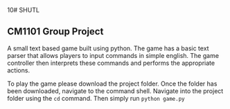 10# SHUTL
## CM1101 Group Project

A small text based game built using python. The game has a
basic text parser that allows players to input commands
in simple english. The game controller then interprets these
commands and performs the appropriate actions.

To play the game please download the project folder. Once the
folder has been downloaded, navigate to the command shell.
Navigate into the project folder using the ``` cd ``` command.
Then simply run ``` python game.py ```
